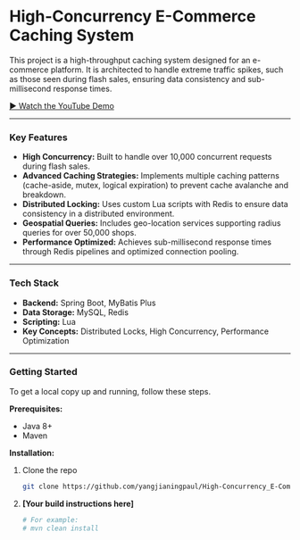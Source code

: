 # High-Concurrency E-Commerce Caching System

This project is a high-throughput caching system designed for an e-commerce platform. It is architected to handle extreme traffic spikes, such as those seen during flash sales, ensuring data consistency and sub-millisecond response times.

[▶️ Watch the YouTube Demo](https://youtu.be/_4fdCW4lVE8)

---

### Key Features

- **High Concurrency:** Built to handle over 10,000 concurrent requests during flash sales.
- **Advanced Caching Strategies:** Implements multiple caching patterns (cache-aside, mutex, logical expiration) to prevent cache avalanche and breakdown.
- **Distributed Locking:** Uses custom Lua scripts with Redis to ensure data consistency in a distributed environment.
- **Geospatial Queries:** Includes geo-location services supporting radius queries for over 50,000 shops.
- **Performance Optimized:** Achieves sub-millisecond response times through Redis pipelines and optimized connection pooling.

---

### Tech Stack

- **Backend:** Spring Boot, MyBatis Plus
- **Data Storage:** MySQL, Redis
- **Scripting:** Lua
- **Key Concepts:** Distributed Locks, High Concurrency, Performance Optimization

---

### Getting Started

To get a local copy up and running, follow these steps.

**Prerequisites:**
- Java 8+
- Maven

**Installation:**

1. Clone the repo
   ```sh
   git clone https://github.com/yangjianingpaul/High-Concurrency_E-Commerce_Caching_System.git
   ```
2. **[Your build instructions here]**
   ```sh
   # For example:
   # mvn clean install
   ```

